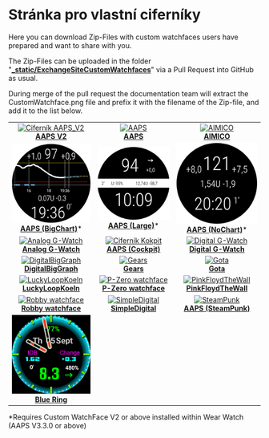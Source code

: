 # Stránka pro vlastní ciferníky

Here you can download Zip-Files with custom watchfaces users have prepared and want to share with you.

The Zip-Files can be uploaded in the folder "**[_static/ExchangeSiteCustomWatchfaces](https://github.com/openaps/AndroidAPSdocs/tree/master/docs/_static/ExchangeSiteCustomWatchfaces)**" via a Pull Request into GitHub as usual.

During merge of the pull request the documentation team will extract the CustomWatchface.png file and prefix it with the filename of the Zip-file, and add it to the list below.



|                                                                                                                                                                                                                                                                     |                                                                                                                                                                                                                                                                 |                                                                                                                                                                                                                                                                    |
|:-------------------------------------------------------------------------------------------------------------------------------------------------------------------------------------------------------------------------------------------------------------------:|:---------------------------------------------------------------------------------------------------------------------------------------------------------------------------------------------------------------------------------------------------------------:|:------------------------------------------------------------------------------------------------------------------------------------------------------------------------------------------------------------------------------------------------------------------:|
|               [![Ciferník AAPS_V2](../images/ExchangeSiteCustomWatchfaces/AAPS_V2-CustomWatchface.png) <br>**AAPS V2**](https://github.com/openaps/AndroidAPSdocs/raw/refs/heads/master/docs/_static/ExchangeSiteCustomWatchfaces/AAPS_V2.zip)                |                        [![AAPS](../images/ExchangeSiteCustomWatchfaces/AAPS-CustomWatchface.png) <br>**AAPS**](https://github.com/openaps/AndroidAPSdocs/raw/refs/heads/master/docs/_static/ExchangeSiteCustomWatchfaces/AAPS.zip)                        |                [![AIMICO](../images/ExchangeSiteCustomWatchfaces/AIMICO-V1_1-CustomWatchface.png) <br>**AIMICO**](https://github.com/openaps/AndroidAPSdocs/raw/refs/heads/master/docs/_static/ExchangeSiteCustomWatchfaces/AIMICO-V1_1.zip)                 |
| [![Watchface AAPS_BigChart](../images/ExchangeSiteCustomWatchfaces/AAPS_BigChart-CustomWatchface.png) <br/>**AAPS (BigChart)**](https://github.com/openaps/AndroidAPSdocs/raw/refs/heads/master/docs/_static/ExchangeSiteCustomWatchfaces/AAPS_BigChart.zip)* |     [![Watchface AAPS_Large](../images/ExchangeSiteCustomWatchfaces/AAPS_Large-CustomWatchface.png) <br/>**AAPS (Large)**](https://github.com/openaps/AndroidAPSdocs/raw/refs/heads/master/docs/_static/ExchangeSiteCustomWatchfaces/AAPS_Large.zip)*     |  [![Watchface AAPS_NoChart](../images/ExchangeSiteCustomWatchfaces/AAPS_NoChart-CustomWatchface.png) <br/>**AAPS (NoChart)**](https://github.com/openaps/AndroidAPSdocs/raw/refs/heads/master/docs/_static/ExchangeSiteCustomWatchfaces/AAPS_NoChart.zip)*   |
|      [![Analog G-Watch](../images/ExchangeSiteCustomWatchfaces/Analog_G-Watch-CustomWatchface.png) <br>**Analog G-Watch**](https://github.com/openaps/AndroidAPSdocs/raw/refs/heads/master/docs/_static/ExchangeSiteCustomWatchfaces/Analog_G-Watch.zip)      |          [![Ciferník Kokpit](../images/ExchangeSiteCustomWatchfaces/Cockpit-CustomWatchface.png) <br>**AAPS (Cockpit)**](https://github.com/openaps/AndroidAPSdocs/raw/refs/heads/master/docs/_static/ExchangeSiteCustomWatchfaces/Cockpit.zip)           |   [![Digital G-Watch](../images/ExchangeSiteCustomWatchfaces/Digital_G-Watch-CustomWatchface.png) <br>**Digital G-Watch**](https://github.com/openaps/AndroidAPSdocs/raw/refs/heads/master/docs/_static/ExchangeSiteCustomWatchfaces/Digital_G-Watch.zip)    |
| [![DigitalBigGraph](../images/ExchangeSiteCustomWatchfaces/DigitalBigGraph-CustomWatchface.png) <br/>**DigitalBigGraph**](https://github.com/openaps/AndroidAPSdocs/raw/refs/heads/master/docs/_static/ExchangeSiteCustomWatchfaces/DigitalBigGraph_v1.5.zip) |                      [![Gears](../images/ExchangeSiteCustomWatchfaces/Gears-CustomWatchface.jpg) <br>**Gears**](https://github.com/openaps/AndroidAPSdocs/raw/refs/heads/master/docs/_static/ExchangeSiteCustomWatchfaces/Gears.zip)                      |                       [![Gota](../images/ExchangeSiteCustomWatchfaces/Gota-CustomWatchface.png) <br>**Gota**](https://github.com/openaps/AndroidAPSdocs/raw/refs/heads/master/docs/_static/ExchangeSiteCustomWatchfaces/Gota_v2.4.zip)                       |
|      [![LuckyLoopKoeln](../images/ExchangeSiteCustomWatchfaces/LuckyLoopKoeln-CustomWatchface.png) <br>**LuckyLoopKoeln**](https://github.com/openaps/AndroidAPSdocs/raw/refs/heads/master/docs/_static/ExchangeSiteCustomWatchfaces/LuckyLoopKoeln.zip)      |     [![P-Zero watchface](../images/ExchangeSiteCustomWatchfaces/pzero_v1.0-CustomWatchface.png) <br/>**P-Zero watchface**](https://github.com/openaps/AndroidAPSdocs/raw/refs/heads/master/docs/_static/ExchangeSiteCustomWatchfaces/pzero_v1.0.zip)      | [![PinkFloydTheWall](../images/ExchangeSiteCustomWatchfaces/PinkFloydTheWall-CustomWatchface.png) <br/>**PinkFloydTheWall**](https://github.com/openaps/AndroidAPSdocs/raw/refs/heads/master/docs/_static/ExchangeSiteCustomWatchfaces/PinkFloydTheWall.zip) |
|    [![Robby watchface](../images/ExchangeSiteCustomWatchfaces/Robby_watchface-CustomWatchface.png) <br>**Robby watchface**](https://github.com/openaps/AndroidAPSdocs/raw/refs/heads/master/docs/_static/ExchangeSiteCustomWatchfaces/Robby_watchface.zip)    | [![SimpleDigital](../images/ExchangeSiteCustomWatchfaces/SimpleDigital_v1.3-CustomWatchface.png) <br>**SimpleDigital**](https://github.com/openaps/AndroidAPSdocs/raw/refs/heads/master/docs/_static/ExchangeSiteCustomWatchfaces/SimpleDigital_v1.3.zip) |            [![SteamPunk](../images/ExchangeSiteCustomWatchfaces/SteamPunk-CustomWatchface.png) <br>**AAPS (SteamPunk)**](https://github.com/openaps/AndroidAPSdocs/raw/refs/heads/master/docs/_static/ExchangeSiteCustomWatchfaces/SteamPunk.zip)            |
|               [![SteamPunk](../images/ExchangeSiteCustomWatchfaces/Blue_Ring-CustomWatchface.jpg) <br/>**Blue Ring**](https://github.com/openaps/AndroidAPSdocs/raw/refs/heads/master/docs/_static/ExchangeSiteCustomWatchfaces/Blue_Ring.zip)                |                                                                                                                                                                                                                                                                 |                                                                                                                                                                                                                                                                    |

*Requires Custom WatchFace V2 or above installed within Wear Watch (AAPS V3.3.0 or above)


